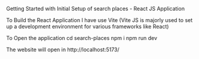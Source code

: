 Getting Started with Initial Setup of search places - React JS Application

To Build the React Application I have use Vite
(Vite JS is majorly used to set up a development environment for various frameworks like React)

To Open the application
cd search-places
npm i
npm run dev

The website will open in http://localhost:5173/
